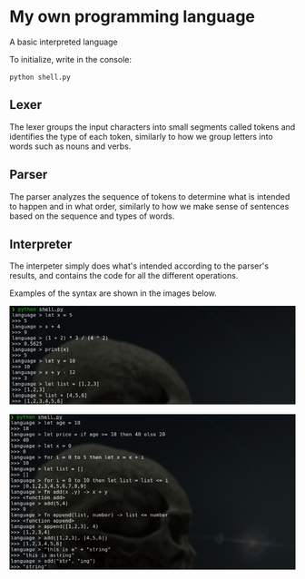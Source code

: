 # My own programming language
A basic interpreted language

To initialize, write in the console:
```
python shell.py
```

## Lexer

The lexer groups the input characters into small segments called tokens and identifies the type of each token, similarly to how we group letters into words such as nouns and verbs.

## Parser

The parser analyzes the sequence of tokens to determine what is intended to happen and in what order, similarly to how we make sense of sentences based on the sequence and types of words.

## Interpreter

The interpeter simply does what's intended according to the parser's results, and contains the code for all the different operations.

Examples of the syntax are shown in the images below.

![Foto](./pictures/2023-11-01-214731_948x327_scrot.png)

![Foto2](./pictures/2023-11-01-214210_944x513_scrot.png)

